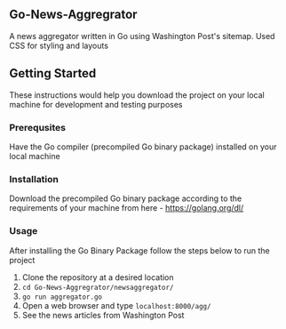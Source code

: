 ## Go-News-Aggregrator

A news aggregator written in Go using Washington Post's sitemap. Used CSS for styling and layouts

## Getting Started

These instructions would help you download the project on your local machine for development and testing purposes

### Prerequsites

Have the Go compiler (precompiled Go binary package) installed on your local machine

### Installation

Download the precompiled Go binary package according to the requirements of your machine from here - https://golang.org/dl/

### Usage
After installing the Go Binary Package follow the steps below to run the project

1. Clone the repository at a desired location
2. `cd Go-News-Aggregrator/newsaggregator/`
3. `go run aggregator.go`
4. Open a web browser and type `localhost:8000/agg/`
5. See the news articles from Washington Post
